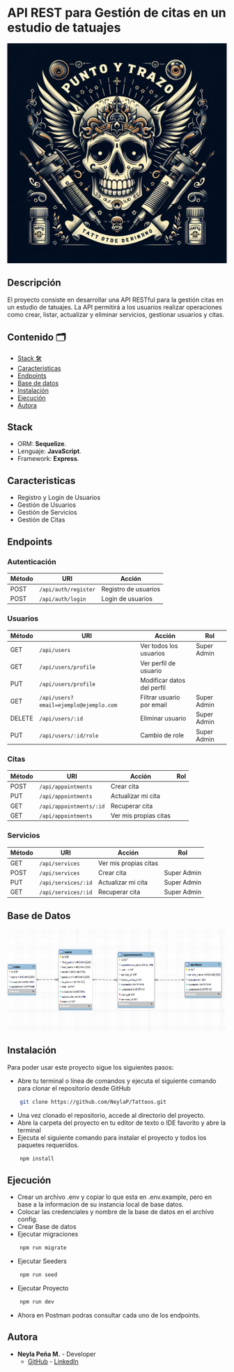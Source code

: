 # API REST para Gestión de citas en un estudio de tatuajes
![logo](./img/PuntoyTrazo.jfif)

## Descripción

El proyecto consiste en desarrollar una API RESTful para la gestión citas en un estudio de tatuajes. La API permitirá a los usuarios realizar operaciones como crear, listar, actualizar y eliminar servicios, gestionar usuarios y citas.

## Contenido 🗂️

- [Stack 🛠️](#stack)
- [Caracteristicas](#features)
- [Endpoints](#enpoints)
- [Base de datos](#database)
- [Instalación](#instalacion)
- [Ejecución](#ejecucion)
- [Autora](#autora)

## <a id="stack">Stack</a>
- ORM: **Sequelize**.
- Lenguaje:  **JavaScript**.
- Framework:  **Express**.

## <a id="features">Caracteristicas</a>

- Registro y Login de Usuarios
- Gestión de Usuarios
- Gestión de Servicios
- Gestión de Citas

## <a id="enpoints">Endpoints</a>

### Autenticación

| Método | URI                           | Acción                 |
|--------|-------------------------------|------------------------|
| POST   | `/api/auth/register`          | Registro de usuarios   |
| POST   | `/api/auth/login`             | Login de usuarios      |

### Usuarios

| Método | URI                                    | Acción                     | Rol         |
|--------|----------------------------------------|----------------------------|-------------|
| GET    | `/api/users`                           | Ver todos los usuarios     | Super Admin |
| GET    | `/api/users/profile`                   | Ver perfil de usuario      |             |
| PUT    | `/api/users/profile`                   | Modificar datos del perfil |             |
| GET    | `/api/users?email=ejemplo@ejemplo.com` | Filtrar usuario por email  | Super Admin |
| DELETE | `/api/users/:id`                       | Eliminar usuario           | Super Admin |
| PUT    | `/api/users/:id/role`                  | Cambio de role             | Super Admin |


### Citas

| Método | URI                     | Acción                | Rol  |
|--------|-------------------------|-----------------------|------|
| POST   | `/api/appointments`     | Crear cita            |      |
| PUT    | `/api/appointments`     | Actualizar mi cita    |      |
| GET    | `/api/appointments/:id` | Recuperar cita        |      |
| GET    | `/api/appointments`     | Ver mis propias citas |      |


### Servicios

| Método | URI                 | Acción                | Rol         |
|--------|---------------------|-----------------------|-------------|
| GET    | `/api/services`     | Ver mis propias citas |             |
| POST   | `/api/services`     | Crear cita            | Super Admin |
| PUT    | `/api/services/:id` | Actualizar mi cita    | Super Admin |
| GET    | `/api/services/:id` | Recuperar cita        | Super Admin |

## <a id="database">Base de Datos</a>
![Database](./img/Database.png)

## <a id="instalacion">Instalación </a>

Para poder usar este proyecto sigue los siguientes pasos:
- Abre tu terminal o línea de comandos y ejecuta el siguiente comando para clonar el repositorio desde GitHub
```sh
    git clone https://github.com/NeylaP/Tattoos.git
```
- Una vez clonado el repositorio, accede al directorio del proyecto.
- Abre la carpeta del proyecto en tu editor de texto o IDE favorito y abre la terminal
- Ejecuta el siguiente comando para instalar el proyecto y todos los paquetes requeridos.
```sh
    npm install
```

## <a id="ejecucion">Ejecución </a>
- Crear un archivo .env y copiar lo que esta en .env.example, pero en base a la informacion de su instancia local de base datos. 
- Colocar las credenciales y nombre de la base de datos en el archivo config.
- Crear Base de datos
- Ejecutar migraciones
```sh
    npm run migrate
```
- Ejecutar Seeders
```sh
    npm run seed
```
- Ejecutar Proyecto
```sh
    npm run dev
```
- Ahora en Postman podras consultar cada uno de los endpoints.
## <a id="autora">Autora</a>

- **Neyla Peña M.** - Developer
  - [GitHub](https://github.com/NeylaP) - [LinkedIn](https://www.linkedin.com/in/neyla-pm/) 


